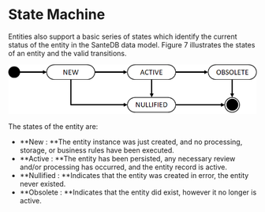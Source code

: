 # State Machine

Entities also support a basic series of states which identify the current status of the entity in the SanteDB data model. Figure 7 illustrates the states of an entity and the valid transitions.

![Figure 7 - Entity State Diagram](<../../../../../.gitbook/assets/image (101).png>)

The states of the entity are:

* **New : **The entity instance was just created, and no processing, storage, or business rules have been executed.
* **Active : **The entity has been persisted, any necessary review and/or processing has occurred, and the entity record is active.
* **Nullified : **Indicates that the entity was created in error, the entity never existed.
* **Obsolete : **Indicates that the entity did exist, however it no longer is active.
